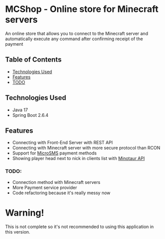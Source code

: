 # MCShop - Online store for Minecraft servers

An online store that allows you to connect to the Minecraft server and automatically execute any command after confirming receipt of the payment

## Table of Contents
* [Technologies Used](#technologies-used)
* [Features](#features)
* [TODO](#TODO)
<!-- * [Screenshots](#screenshots) -->

## Technologies Used
- Java 17
- Spring Boot 2.6.4

## Features

- Connecting with Front-End Server with REST API
- Connecting with Minecraft server with more secure protocol than RCON
- Support for [MicroSMS](https://microsms.pl/) payment methods
- Showing player head next to nick in clients list with [Minotaur API](Minotar.net)

### TODO:

- Connection method with Minecraft servers
- More Payment service provider
- Code refactoring because it's really messy now


# Warning!
This is not complete so it's not recommended to using this application in this version.
